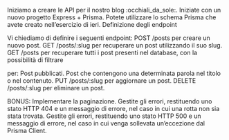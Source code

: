Iniziamo a creare le API per il nostro blog :occhiali_da_sole:. Iniziate con un nuovo progetto Express + Prisma. Potete utilizzare lo schema Prisma che avete creato nell’esercizio di ieri.
Definizione degli endpoint

Vi chiediamo di definire i seguenti endpoint:
POST /posts per creare un nuovo post.
GET /posts/:slug per recuperare un post utilizzando il suo slug.
GET /posts per recuperare tutti i post presenti nel database, con la possibilità di filtrare 

per:
Post pubblicati.
Post che contengono una determinata parola nel titolo o nel contenuto.
PUT /posts/:slug per aggiornare un post.
DELETE /posts/:slug per eliminare un post.

BONUS:
Implementare la paginazione.
Gestite gli errori, restituendo uno stato HTTP 404 e un messaggio di errore, nel caso in cui una rotta non sia stata trovata.
Gestite gli errori, restituendo uno stato HTTP 500 e un messaggio di errore, nel caso in cui venga sollevata un’eccezione dal Prisma Client.
